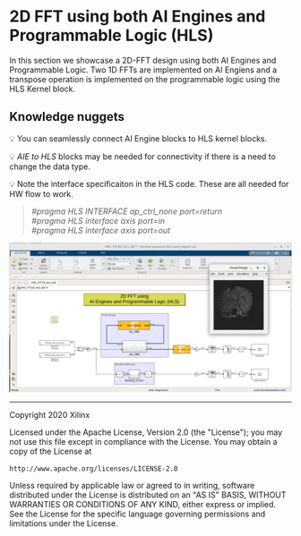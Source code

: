 # 2D FFT using both AI Engines and Programmable Logic (HLS)
In this section we showcase a 2D-FFT design using both AI Engines and Programmable Logic.
Two 1D FFTs are implemented on AI Engiens and a transpose operation is implemented on the programmable logic using the HLS Kernel block.

## Knowledge nuggets
:bulb: You can seamlessly connect AI Engine blocks to HLS kernel blocks.

:bulb: _AIE to HLS_ blocks may be needed for connectivity if there is a need to change the data type.

:bulb: Note the interface specificaiton in the HLS code. These are all needed for HW flow to work.
  
>*#pragma HLS INTERFACE ap_ctrl_none port=return*  
>*#pragma HLS interface axis port=in*  
>*#pragma HLS interface axis port=out*


<p align="center">
<img src="images/fft_2d_AIE_HLS_screen_shot.png">
</p>

------------
Copyright 2020 Xilinx

Licensed under the Apache License, Version 2.0 (the "License");
you may not use this file except in compliance with the License.
You may obtain a copy of the License at

    http://www.apache.org/licenses/LICENSE-2.0

Unless required by applicable law or agreed to in writing, software
distributed under the License is distributed on an "AS IS" BASIS,
WITHOUT WARRANTIES OR CONDITIONS OF ANY KIND, either express or implied.
See the License for the specific language governing permissions and
limitations under the License.
